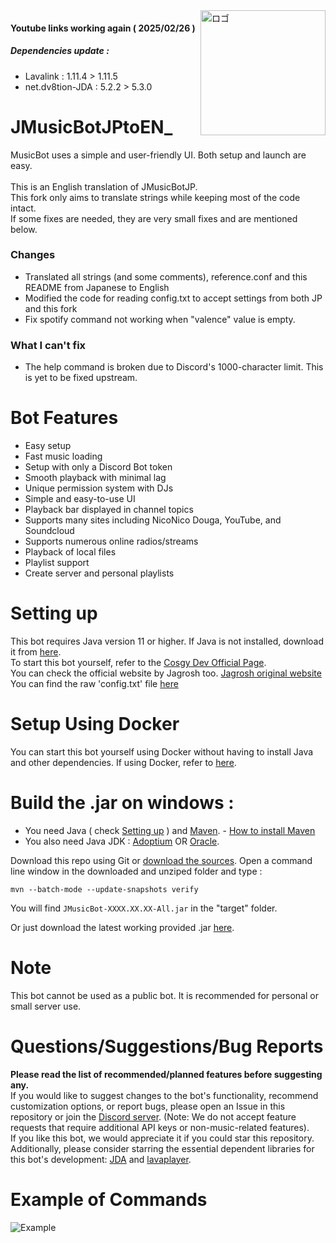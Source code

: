 <img align="right" src="https://i.imgur.com/zrE80HY.png" height="200" width="200" alt="ロゴ">
  
#### Youtube links working again ( 2025/02/26 )  
##### Dependencies update :  
- Lavalink : 1.11.4 > 1.11.5  
- net.dv8tion-JDA : 5.2.2 > 5.3.0  



  
# JMusicBotJPtoEN_

MusicBot uses a simple and user-friendly UI. Both setup and launch are easy.
<br><br>This is an English translation of JMusicBotJP.
<br>This fork only aims to translate strings while keeping most of the code intact.
<br>If some fixes are needed, they are very small fixes and are mentioned below.
### Changes
* Translated all strings (and some comments), reference.conf and this README from Japanese to English
* Modified the code for reading config.txt to accept settings from both JP and this fork
* Fix spotify command not working when "valence" value is empty.
### What I can't fix
* The help command is broken due to Discord's 1000-character limit. This is yet to be fixed upstream.
  
# Bot Features

* Easy setup
* Fast music loading
* Setup with only a Discord Bot token
* Smooth playback with minimal lag
* Unique permission system with DJs
* Simple and easy-to-use UI
* Playback bar displayed in channel topics
* Supports many sites including NicoNico Douga, YouTube, and Soundcloud
* Supports numerous online radios/streams
* Playback of local files
* Playlist support
* Create server and personal playlists

# Setting up

This bot requires Java version 11 or higher.
If Java is not installed, download it from [here](https://www.oracle.com/jp/java/technologies/downloads/).  
To start this bot yourself, refer to the [Cosgy Dev Official Page](https://www.cosgy.dev/2019/09/06/jmusicbot-setup/).  
You can check the official website by Jagrosh too. [Jagrosh original website](https://jmusicbot.com/)  
You can find the raw 'config.txt' file [here](https://raw.githubusercontent.com/THOMZY/JMusicBot-JPtoEN/refs/heads/develop/src/main/resources/reference.conf)  

# Setup Using Docker

You can start this bot yourself using Docker without having to install Java and other dependencies.
If using Docker, refer to [here](https://hub.docker.com/r/cyberrex/jmusicbot-jp).

# Build the .jar on windows :

* You need Java ( check [Setting up](https://github.com/THOMZY/JMusicBot-JPtoEN_?tab=readme-ov-file#setting-up) ) and [Maven](https://maven.apache.org/download.cgi). - [How to install Maven](https://phoenixnap.com/kb/install-maven-windows)  
* You also need Java JDK : [Adoptium](https://adoptium.net/) OR [Oracle](https://www.oracle.com/java/technologies/downloads/?er=221886).
  
Download this repo using Git or [download the sources](https://github.com/THOMZY/JMusicBot-JPtoEN_/archive/refs/heads/develop.zip).
Open a command line window in the downloaded and unziped folder and type :  
```
mvn --batch-mode --update-snapshots verify
```
You will find ```JMusicBot-XXXX.XX.XX-All.jar``` in the "target" folder. 
   
Or just download the latest working provided .jar [here](https://github.com/THOMZY/JMusicBot-JPtoEN/releases/latest).  
  
# Note

This bot cannot be used as a public bot.
It is recommended for personal or small server use.

# Questions/Suggestions/Bug Reports

**Please read the list of recommended/planned features before suggesting any.**<br>
If you would like to suggest changes to the bot's functionality, recommend customization options, or report bugs, please open an Issue in this repository or join the [Discord server](https://discord.gg/RBpkHxf).
(Note: We do not accept feature requests that require additional API keys or non-music-related features).
<br>If you like this bot, we would appreciate it if you could star this repository.
Additionally, please consider starring the essential dependent libraries for this bot's development: [JDA](https://github.com/DV8FromTheWorld/JDA) and [lavaplayer](https://github.com/lavalink-devs/lavaplayer).

# Example of Commands

![Example](https://i.imgur.com/tevrtKt.png)
